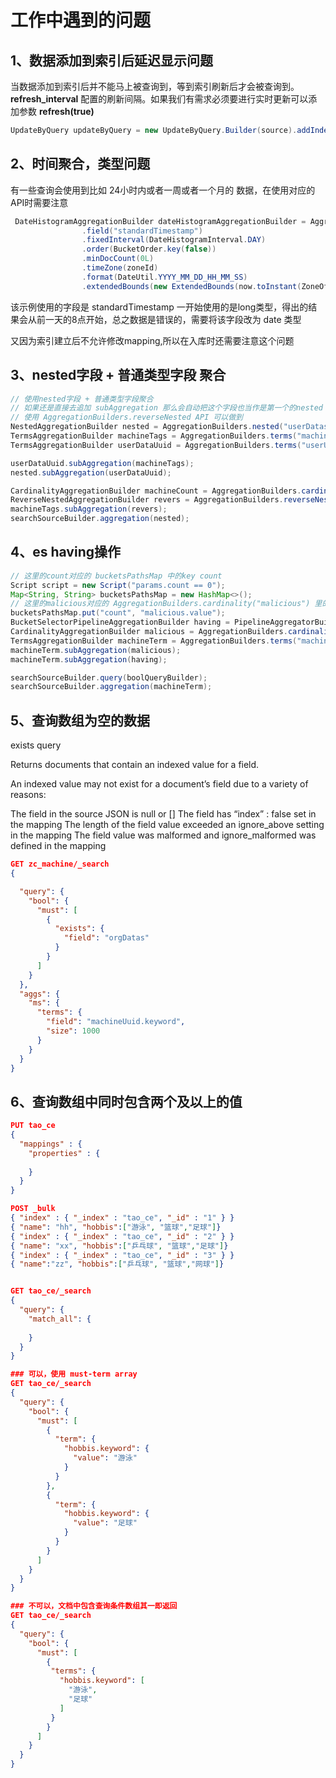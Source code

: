 

# 工作中遇到的问题

## 1、数据添加到索引后延迟显示问题

当数据添加到索引后并不能马上被查询到，等到索引刷新后才会被查询到。 **refresh_interval** 配置的刷新间隔。如果我们有需求必须要进行实时更新可以添加参数 **refresh(true)**

```java
UpdateByQuery updateByQuery = new UpdateByQuery.Builder(source).addIndex(getIndexName(userUuid)).addType("doc").refresh(true).build();
```



## 2、时间聚合，类型问题

有一些查询会使用到比如 24小时内或者一周或者一个月的 数据，在使用对应的API时需要注意

```java
 DateHistogramAggregationBuilder dateHistogramAggregationBuilder = AggregationBuilders.dateHistogram("dayAgg")
                .field("standardTimestamp")
                .fixedInterval(DateHistogramInterval.DAY)
                .order(BucketOrder.key(false))
                .minDocCount(0L)
                .timeZone(zoneId)
                .format(DateUtil.YYYY_MM_DD_HH_MM_SS)
                .extendedBounds(new ExtendedBounds(now.toInstant(ZoneOffset.ofHours(8)).toEpochMilli(), plus.toInstant(ZoneOffset.ofHours(8)).toEpochMilli()));
```

该示例使用的字段是 standardTimestamp 一开始使用的是long类型，得出的结果会从前一天的8点开始，总之数据是错误的，需要将该字段改为 date 类型

又因为索引建立后不允许修改mapping,所以在入库时还需要注意这个问题



## 3、nested字段 + 普通类型字段 聚合

```java
// 使用nested字段 + 普通类型字段聚合 
// 如果还是直接去追加 subAggregation 那么会自动把这个字段也当作是第一个的nested path（userDatas）下的字段，但machineUuid并不是，所以需要先从nested字段中跳出来 
// 使用 AggregationBuilders.reverseNested API 可以做到 
NestedAggregationBuilder nested = AggregationBuilders.nested("userDatas", "userDatas"); 
TermsAggregationBuilder machineTags = AggregationBuilders.terms("machineTags").field("userDatas.machineTags.keyword").size(Integer.MAX_VALUE); 
TermsAggregationBuilder userDataUuid = AggregationBuilders.terms("userUuid").field("userDatas.userUuid.keyword").size(Integer.MAX_VALUE);

userDataUuid.subAggregation(machineTags); 
nested.subAggregation(userDataUuid); 

CardinalityAggregationBuilder machineCount = AggregationBuilders.cardinality("machineCount").field("machineUuid.keyword"); 
ReverseNestedAggregationBuilder revers = AggregationBuilders.reverseNested("revers").subAggregation(machineCount); 
machineTags.subAggregation(revers); 
searchSourceBuilder.aggregation(nested);
```

## 4、es having操作

```java
// 这里的count对应的 bucketsPathsMap 中的key count
Script script = new Script("params.count == 0");
Map<String, String> bucketsPathsMap = new HashMap<>();
// 这里的malicious对应的 AggregationBuilders.cardinality("malicious") 里的名称
bucketsPathsMap.put("count", "malicious.value");
BucketSelectorPipelineAggregationBuilder having = PipelineAggregatorBuilders.bucketSelector("having", bucketsPathsMap, script);
CardinalityAggregationBuilder malicious = AggregationBuilders.cardinality("malicious").field("maliciousList.keyword");
TermsAggregationBuilder machineTerm = AggregationBuilders.terms("machineTerm").field("outreachMachine.keyword").size(Integer.MAX_VALUE);
machineTerm.subAggregation(malicious);
machineTerm.subAggregation(having);

searchSourceBuilder.query(boolQueryBuilder);
searchSourceBuilder.aggregation(machineTerm);
```

## 5、查询数组为空的数据
exists query

Returns documents that contain an indexed value for a field.

An indexed value may not exist for a document’s field due to a variety of reasons:

The field in the source JSON is null or []
The field has “index” : false set in the mapping
The length of the field value exceeded an ignore_above setting in the mapping
The field value was malformed and ignore_malformed was defined in the mapping

```json
GET zc_machine/_search
{

  "query": {
    "bool": {
      "must": [
        {
          "exists": {
            "field": "orgDatas"
          }
        }
      ]
    }
  },
  "aggs": {
    "ms": {
      "terms": {
        "field": "machineUuid.keyword",
        "size": 1000
      }
    }
  }
}
```



## 6、查询数组中同时包含两个及以上的值

```json
PUT tao_ce
{
  "mappings" : {
    "properties" : {
      
    }
  }
}

POST _bulk
{ "index" : { "_index" : "tao_ce", "_id" : "1" } }
{ "name": "hh", "hobbis":["游泳", "篮球","足球"]}
{ "index" : { "_index" : "tao_ce", "_id" : "2" } }
{ "name": "xx", "hobbis":["乒乓球", "篮球","足球"]}
{ "index" : { "_index" : "tao_ce", "_id" : "3" } }
{ "name":"zz", "hobbis":["乒乓球", "篮球","网球"]}


GET tao_ce/_search
{
  "query": {
    "match_all": {
      
    }
  }
}

### 可以，使用 must-term array
GET tao_ce/_search
{
  "query": {
    "bool": {
      "must": [
        {
          "term": {
            "hobbis.keyword": {
              "value": "游泳"
            }
          }
        },
        {
          "term": {
            "hobbis.keyword": {
              "value": "足球"
            }
          }
        }
      ]
    }
  }
}

### 不可以，文档中包含查询条件数组其一即返回
GET tao_ce/_search
{
  "query": {
    "bool": {
      "must": [
        {
         "terms": {
           "hobbis.keyword": [
             "游泳",
             "足球"
           ]
         }
        }
      ]
    }
  }
}

```

















